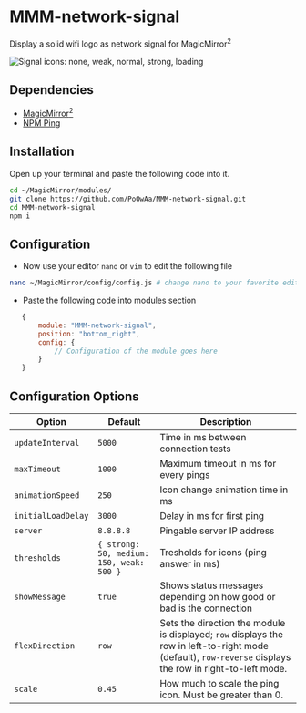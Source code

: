 # MMM-network-signal

Display a solid wifi logo as network signal for MagicMirror<sup>2</sup>

![Signal icons: none, weak, normal, strong, loading](https://raw.githubusercontent.com/PoOwAa/MMM-network-signal/master/icons.gif)

## Dependencies

-   [MagicMirror<sup>2</sup>](https://github.com/MichMich/MagicMirror)
-   [NPM Ping](https://www.npmjs.com/package/ping)

## Installation
Open up your terminal and paste the following code into it.
```bash
cd ~/MagicMirror/modules/
git clone https://github.com/PoOwAa/MMM-network-signal.git
cd MMM-network-signal
npm i
```
## Configuration
- Now use your editor `nano` or `vim` to edit the following file
```bash
nano ~/MagicMirror/config/config.js # change nano to your favorite editor
```
- Paste the following code into modules section

```js
   {
       module: "MMM-network-signal",
       position: "bottom_right",
       config: {
           // Configuration of the module goes here
       }
   }
   ```

## Configuration Options

| **Option**         | **Default**                              | **Description**                         |
| ------------------ | ---------------------------------------- | --------------------------------------- |
| `updateInterval`   | `5000`                                   | Time in ms between connection tests     |
| `maxTimeout`       | `1000`                                   | Maximum timeout in ms for every pings   |
| `animationSpeed`   | `250`                                    | Icon change animation time in ms        |
| `initialLoadDelay` | `3000`                                   | Delay in ms for first ping              |
| `server`           | `8.8.8.8`                                | Pingable server IP address              |
| `thresholds`       | `{ strong: 50, medium: 150, weak: 500 }` | Tresholds for icons (ping answer in ms) |
| `showMessage`      | `true`                                   | Shows status messages depending on how good or bad is the connection |
| `flexDirection`    | `row`                                    | Sets the direction the module is displayed; `row` displays the row in left-to-right mode (default), `row-reverse` displays the row in right-to-left mode. |
| `scale`            | `0.45`                                   | How much to scale the ping icon. Must be greater than 0. |
